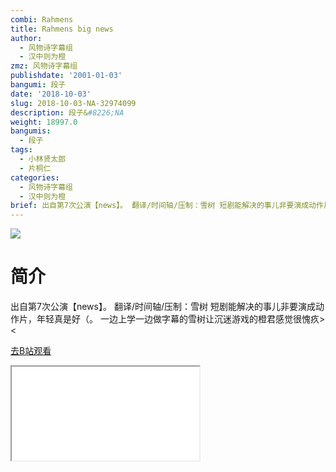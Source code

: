 ```yaml
---
combi: Rahmens
title: Rahmens big news
author:
  - 风物诗字幕组
  - 汉中则为橙
zmz: 风物诗字幕组
publishdate: '2001-01-03'
bangumi: 段子
date: '2018-10-03'
slug: 2018-10-03-NA-32974099
description: 段子&#8226;NA
weight: 18997.0
bangumis:
  - 段子
tags:
  - 小林贤太郎
  - 片桐仁
categories:
  - 风物诗字幕组
  - 汉中则为橙
brief: 出自第7次公演【news】。 翻译/时间轴/压制：雪树 短剧能解决的事儿非要演成动作片，年轻真是好（。 一边上学一边做字幕的雪树让沉迷游戏的橙君感觉很愧疚><
---
```

![](https://i.imgur.com/orqSIUN.jpg)
# 简介  
出自第7次公演【news】。
翻译/时间轴/压制：雪树
短剧能解决的事儿非要演成动作片，年轻真是好（。
一边上学一边做字幕的雪树让沉迷游戏的橙君感觉很愧疚><  

[去B站观看](https://www.bilibili.com/video/av32974099/)
<div class ="resp-container"><iframe class="testiframe" src="//player.bilibili.com/player.html?aid=32974099"", scrolling="no", allowfullscreen="true" > </iframe></div> 
